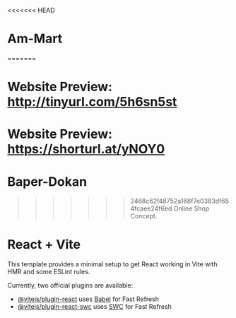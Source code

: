 <<<<<<< HEAD
# Am-Mart
=======
# Website Preview: http://tinyurl.com/5h6sn5st
# Website Preview: https://shorturl.at/yNOY0
# Baper-Dokan
>>>>>>> 2468c62f48752a168f7e0383df654fcaee24f6ed
Online Shop Concept.



# React + Vite

This template provides a minimal setup to get React working in Vite with HMR and some ESLint rules.

Currently, two official plugins are available:

- [@vitejs/plugin-react](https://github.com/vitejs/vite-plugin-react/blob/main/packages/plugin-react/README.md) uses [Babel](https://babeljs.io/) for Fast Refresh
- [@vitejs/plugin-react-swc](https://github.com/vitejs/vite-plugin-react-swc) uses [SWC](https://swc.rs/) for Fast Refresh


